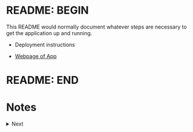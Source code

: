 # README: BEGIN

  This README would normally document whatever steps are necessary to get the
  application up and running.

  * Deployment instructions

  * [Webpage of App](https://all-projects.herokuapp.com/)

# README: END



# Notes

<details><summary>Next</summary>
<p>



## CONFIG MODIFIED
  - production.rb:
  ```ruby
  config.public_file_server.enabled[2lines]
  config.assets.compile
  config.serve_static_assets
  config.force_ssl
  ```

  - application.rb:
  ```ruby
  config.assets.enabled = true
  config.assets.initialize_on_precompile = false
  config.assets.paths << Rails.root.join("app", "assets", "fonts")
  ```

  - /initializers/assets.rb
  ```ruby
  Rails.application.config.assets.precompile = [ Proc.new{ |path| !File.extname(path).in?(%w(.js .css .html .erb .md)) }, /application.(css|js)$/ ]
  Rails.application.config.assets.precompile << Dir.glob(Rails.root.join('app', 'assets', 'thp_projects', '**/*')).grep(/[\W\w]*\.(js|css|png|jpg)$/)
  ```

  - /initializers/figaro.rb
  ```ruby
    # Figaro.require_keys("pusher_app_id", "pusher_key", "pusher_secret")
  ```

## COMMANDS TO RUN
  * rails
  ```bash
  bundle [install|update]
  rails assets:precompile           
  RAILS_ENV=production bundle exec rails assets:precompile
  yes | rm -rf db/migrate/*
  rails db:version (20181206170175 version 1)
  rails db:drop
  rails db:schema:dump
  rails railties:install:migrations
  rails db:schema:load
  rails db:create
  rails db:migrate
  rails db:seeds
  rails db:rollback STEP=3

  rails db:drop
  rails db:create
  rails db:migrate
  rails db:seeds

  rails db:migrate:redo && rails db:reset		#or
  rails db:migrate:reset && rails db:seeds

  db:migrate:reset(db:drop db:create db:migrate)
  db:reset(db:drop db:setup)
  db:setup(db:create db:schema:load db:seed)
  ```
  * assets
  ```bash
  rake assets:clobber
  rake assets:clean
  rake tmp:clear
  rake assets:precompile
  ```

  * heroku
  ```bash
  heroku run rake db:version  
  run heroku pg:reset #=> to drop
  # run heroku run rails --trace db:schema:load DISABLE_DATABASE_ENVIRONMENT_CHECK=1  #first time
  # rake db:schema:load || rake db:structure:load
  run heroku run rails db:migrate
  run heroku run rails db:seed
  #or   run heroku run rails db:migrate && rails db:seed
  ```

  * figaro
  ```bash
  bundle exec figaro help heroku:set
  bundle exec figaro heroku:set -e production
  bundle exec figaro heroku:set -p config/application_fb.yml
  ```

## GEMS USED
  ```ruby
  gem 'font-awesome-sass'           
  gem "bulma-rails"                 
  gem 'bootstrap-sass'    		      

  gem 'sinatra'                     
  gem 'devise'
  gem 'twitter'
  gem "google_drive"                
  gem 'gmail'                       

  gem 'pry'                         
  gem 'json'                        
  gem 'csv'                         
  gem 'roo'                         

  gem 'rspec'                       

  gem 'sprockets'                   

  gem 'rails-latex'                 

  gem 'geocoder'                     #or gem 'google-maps'
  gem 'paper-pdf-parser'

  gem 'activerecord-diff'           
  gem 'differ'                      

  gem "figaro"			                
  gem "koala"			                   #gem facebook

  gem 'pry'                	        
  gem 'watir'                       
  gem 'nokogiri'


  gem 'jquery-rails', '4.3.1'       #uselfull(assets) can't be delete

  gem 'rails', '~> 5.1.4'           # Bundle edge Rails instead: gem 'rails', github: 'rails/rails'
  gem 'pg', '~> 0.18'               # Use postgresql as the database for Active Record
  gem 'puma', '~> 3.7'              # Use Puma as the app server

  gem 'sass-rails', '~> 5.0'        # Use SCSS for stylesheets
  gem 'uglifier', '>= 1.3.0'        # Use Uglifier as compressor for JavaScript assets
  gem 'coffee-rails', '~> 4.2'      # Use CoffeeScript for .coffee assets and views

  gem 'turbolinks', '~> 5'          # Turbolinks makes navigating your web application faster.
  gem 'jbuilder', '~> 2.5'          # Build JSON APIs with ease.
  ```


## ENGINES
  - [je_me_presente](https://github.com/souyahibou/all-projects/tree/master/engines/thp/week/4/day/2/je_me_presente)
  - [movie_maker](https://github.com/souyahibou/all-projects/engines/thp/week/4/day/2/movie_maker)
  - [re_former](https://github.com/souyahibou/all-projects/tree/master/engines/thp/week/4/day/2/re_former)

  - [the_gossip_project](https://github.com/souyahibou/all-projects/tree/master/engines/thp/week/4/day/3/the_gossip_project)
  - [thp_moussaillons (bootstrap)](https://github.com/souyahibou/all-projects/tree/master/engines/thp/week/4/day/3/thp_moussaillons)

  - [base_de_donnees](https://github.com/souyahibou/all-projects/tree/master/engines/thp/week/4/day/4/base_de_donnees)

  - [univers_response (bootstrap-sass)](https://github.com/souyahibou/all-projects/tree/master/engines/thp/week/5/day/2/univers_response)

  - [reservation](https://github.com/souyahibou/all-projects/tree/master/engines/thp/week/5/day/4/courses)
  - [usine](https://github.com/souyahibou/all-projects/tree/master/engines/thp/week/5/day/4/usine)
  - [generate](https://github.com/souyahibou/all-projects/tree/master/engines/thp/week/5/day/4/generate)
  - [courses](https://github.com/souyahibou/all-projects/tree/master/engines/thp/week/5/day/4/courses)

  - [eventbrite](https://github.com/souyahibou/all-projects/tree/master/engines/thp/week/5/day/5/eventbrite)

  - [reservation_vol (faker)](https://github.com/souyahibou/all-projects/tree/master/engines/thp/week/6/day/1/reservation_vol)

  - [devise_demo ("devise", "delayed_job_active_record", ("jquery-turbolinks", "bootstrap-sass", "coffee-rails"))](https://github.com/souyahibou/all-projects/tree/master/engines/thp/week/6/day/2/devise_demo)
  - [home_page ("devise", "delayed_job_active_record", "jquery-turbolinks", "bootstrap-sass", "faker", "bcrypt")](https://github.com/souyahibou/all-projects/tree/master/engines/thp/week/6/day/2/home_page)
  - [twitter_bis (twitter, bootstrap-sass)](https://github.com/souyahibou/all-projects/tree/master/engines/thp/week/6/day/4/twitter_bis)


  - [formulaire_stylay("devise", "devise-i18n", pipeline("sass-rails", "uglifier", "coffee-rails"), "turbolinks")](https://github.com/souyahibou/all-projects/tree/master/engines/thp/week/7/day/2/formulaire_stylay)
  - [email_viewer ("sass-rails", "turbolinks")   ](https://github.com/souyahibou/all-projects/tree/master/engines/thp/week/9/day/3/email_viewer)



```ruby
  42 JeMePresente::Engine    
  42 MovieMaker::Engine   
  42 ReFormer::Engine    

  43 TheGossipProject::Engine    
  43 ThpMoussaillons::Engine     

  44 BaseDeDonnees::Engine     

  52 UniversResponse::Engine     

  54 Reservation::Engine     
  54 Usine::Engine     
  54 Generate::Engine    
  54 Courses::Engine     

  55 Eventbrite::Engine    

  61 ReservationVol::Engine    

  62 DeviseDemo::Engine    
  62 HomePage::Engine    
  64 TwitterBis::Engine    

  72 FormulaireStylay::Engine    
  93 EmailViewer::Engine    
```

## SERVICES
```ruby
TheHackingProject::S2DecouverteRuby::J1InitRuby::ChiffreDeCesar.new.chiffre_de_cesar("test", 27)
TheHackingProject::S2DecouverteRuby::J1InitRuby::CompterLesMots.new.jean_michel_data(corpus, dictionary)
TheHackingProject::S2DecouverteRuby::J1InitRuby::StockPicker.new.trader_du_dimanche([1,14,23,1,4,8,5,12])
TheHackingProject::S2DecouverteRuby::J1InitRuby::SumOfMultiples.new.sum_of_multiples(\*multiples, nbr_begin, nbr_end)

TheHackingProject::S2DecouverteRuby::J2Rspec::P00Hello::Hello.new.run_spec
TheHackingProject::S2DecouverteRuby::J2Rspec::P01Temperature::Temperature.new.run_temperature_spec
TheHackingProject::S2DecouverteRuby::J2Rspec::P02Calculator::Calculator.new.run_spec
TheHackingProject::S2DecouverteRuby::J2Rspec::P03SimonSays::SimonSays.new.run_spec
TheHackingProject::S2DecouverteRuby::J2Rspec::P04PigLatin::PigLatin.new.run_spec
TheHackingProject::S2DecouverteRuby::J2Rspec::P05BookTitles::Book.new.run_spec
TheHackingProject::S2DecouverteRuby::J2Rspec::P06Timer::Timer.new.run_spec

TheHackingProject::S2DecouverteRuby::J4Nokogiri::Projet::Incubateurs.new.incubateurs
TheHackingProject::S2DecouverteRuby::J4Nokogiri::Projet::ObscurTrader.new.obscur_trader
TheHackingProject::S2DecouverteRuby::J4Nokogiri::Projet::RouteMairie.new.perform

TheHackingProject::S2DecouverteRuby::J5Watir::WatirGoogle.new.perform

TheHackingProject::S3RubyIntermediaire::J1Excel::Spreadsheets.new.perform
TheHackingProject::S3RubyIntermediaire::J1Excel::FormatJsonCsv.new.perform

TheHackingProject::S3RubyIntermediaire::J2EnvoiEmails::ProjetTotal.new.perform

TheHackingProject::S3RubyIntermediaire::J3Poo::Hi.run!
TheHackingProject::S3RubyIntermediaire::J3Poo::Monkey.new.perform
TheHackingProject::S3RubyIntermediaire::J3Poo::OrangeTree.new.perform
TheHackingProject::S3RubyIntermediaire::J3Poo::ScrabbleWord.new.perform
TheHackingProject::S3RubyIntermediaire::J3Poo::Superhero.new

TheHackingProject::S3RubyIntermediaire::J4TicTacToe::ProjetTicTacToe.new.perform


SpecialProjects::ColorNames.new.color_by_names
SpecialProjects::FormatContact.new.perform
SpecialProjects::FormatKeysEnv.new.perform
SpecialProjects::ScrapCadremploi.new.perform
SpecialProjects::ScrapCajStage.new.perform
SpecialProjects::ScrapCarrierInfo.new.perform
SpecialProjects::ScrapCdiscount.new.perform
SpecialProjects::ScrapImageHtmlTag.new.perform
SpecialProjects::ScrapJournalDuNet.new.perform
SpecialProjects::ScrapSlackMbr.new.perform
SpecialProjects::ScrapUsineDigital.new.perform


ScrapFbPros.new.perform
ScrapGoogleCal.new.perform
ScrapUrlsPros.new.perform
```
## JOBS

## TASKS
- lib/tasks/scheduler.rake
  Can be used by heroku scheduler:

  ```bash
  bundle exec rake job
  bundle exec rake test
  bundle exec rake service_for_url
  bundle exec rake service_for_ids
  bundle exec rake first_connexion
  ```
## SYSTEM DEPENDENCIES
    1. Rails 5.0.1
    2. LaTeX
    3. PostgreSQL
    4. Watir webdriver
    5. buildpacks on heroku prod
    6. heroku config

## HOW TO RUN APP
    1. bundle install && bundle update
    2. rails assets:preccompile
    3. rails db:create
    4. rails db:migrate
    5. rails db:seed
    6. rails s
    7. Enjoy


## BE CAREFUL BY FILE ADDED IN GIT IGNORE
  ```git
  # Ignore bundler config.
  /.bundle

  # Ignore all logfiles and tempfiles.
  /log/*
  /tmp/*
  !/log/.keep
  !/tmp/.keep

  /node_modules
  /yarn-error.log

  .byebug_history

  #Ignore data generated
  *.csv
  *.xlsx


  # Ignore sensible data use figaro to push into heroku
  /config/application.yml
  /config/application_fb.yml
  /public/assets/pictures
  /app/assets/zizani/*

  #THP

  !/app/services/the_hacking_project
  /app/services/the_hacking_project/*
  !/app/services/the_hacking_project/s2_decouverte_ruby
  !/app/services/the_hacking_project/s2_decouverte_ruby/**/*

  !/app/services/the_hacking_project/s3_ruby_intermediaire
  !/app/services/the_hacking_project/s3_ruby_intermediaire/*
  !/app/services/the_hacking_project/s3_ruby_intermediaire/j3_poo/*
  !/app/services/the_hacking_project/s3_ruby_intermediaire/j4_tic_tac_toe/*


  /app/services/the_hacking_project/s3_ruby_intermediaire/j1_excel/*
  !/app/services/the_hacking_project/s3_ruby_intermediaire/j1_excel/format_json_csv.rb
  !/app/services/the_hacking_project/s3_ruby_intermediaire/j1_excel/spreadsheets.rb

  /app/services/the_hacking_project/s3_ruby_intermediaire/j2_envoi_emails/*
  !/app/services/the_hacking_project/s3_ruby_intermediaire/j2_envoi_emails/projet_total.rb
  ```

## ENVIRONMENT VARIABLES
  ```ruby
    ENV["FACEBOOK_scopes_auths1"]
    ENV["FACEBOOK_scopes_auths2"]
    ENV["FACEBOOK_redirect_uri"]

    ENV["FIRST_USER_TOKEN"]
    ENV["FIRST_APP_TOKEN"]
    ENV["FIRST_APP_ID"]
    ENV["app_id"]
    ENV["app_name"]
    ENV["app_token"]
    ENV["client_id"]
    ENV["client_token"]
    ENV["secret_id"]
    ENV["token"]

    ENV["SPREADSHEET_SCRAPPING_FB_EVENTS"]
    ENV["SPEADSHEET_SCRAPPING_URLS"]
    ENV["SPEADSHEET_LIENS_ET_IDS"]

    ENV["consumer_key"]
    ENV["consumer_secret"]
    ENV["access_token"]
    ENV["access_token_secret"]

    ENV["LOCAL_OR_HEROKU"]

    ENV["GOOGLE_client_id"]
    ENV["GOOGLE_client_secret"]
    ENV["GOOGLE_refresh_token"]
    ENV["GOOGLE_redirect_uri"]

    ENV["FACEBOOK_EMAIL"]
    ENV["FACEBOOK_MDP"]
  ```

## HOW TO ADD NEW PROJECT


#### make interface for each project
    1. with some initial configuration and données d'entrées if needed
    2. with description of project
    3. principal features gems configuration paths associées au project/fichier to ignore
    4. add features to more configure project ex: scrap only 2 page instead of 48(all page) or until stop activate
**************************************************************************************
#### Procédure pour chaque nouveau projet
    1. modify controller => add action or controller action
    2. add ruby code in service folder if needed
    3. add view with same name of the action
    4. define route associated with the view and the action controller
    5. add project on index of projects in home view
    6. complete readme.md for how to use app && what is the app && how app is build && how long taking && ext. config
**************************************************************************************




## DESCRIPTION OF EACH PROJECTS

### Le Projet ScrapImageHtmlTag:   Le 15/07/2018
Ce script permet à partir d'une Url d'un site donnée:
    1. de récupérer les Url des valise HTML img
    2. de les télécharger dans un dossier images crée si non-éxistant
      ```
        def initialize              #contient les entrées/reglages à paramétrer
        def get_html(url)           #récupère le code source HTML de l'URL
        def parse_html(html)        #récupère les information HTML spécifié
        def downloader(url, paths)  #télécharge les images à partir des URL got
        def test_response(resp)     #non utilisé
        def perform                 #éxécution du script
      ```
    3. ajouter le dossier des images au git ignore
    4. Gems/Objects used:  ['net/http' , 'nokogiri']/[Dir, File]

-------------------------------------------------------------------------------------
<!-- ### Le projet ScrapSlackMbr: Le 19/07/2018
* Ce script permet de récupérer les informations et images de tous les membres du slack THP:
1. récupère le pseudo/nom-prénom/statut/identifiant/url_images depuis le jobboard slack THP
2. sauvegarde le résultat en base de données et export dans un fichier de format csv avec une éxécution de Commande bash %x!cmd!

3. ajouter le dossier images_slack au git ignore
4. Gems/Object useed: [Watir PG CSV Net::HTTP]/[Proc Struct File Rails URI Dir]

  def Scrap_members_from_board
  def save_on_database_and_csv_file(tab_membre)
  def downloading_images_members
                        ScrapUrlsPros.set_browser_session
                        ScrapImageHtmlTag.downloader
5. files generated: dossier contenant images_slack et fichier csb mbrs slack.csv
6. a faire gerer les quelque bug de scrap()/faire method initialize avec IOput/parametre app/view/controller pour récupérer des arguments de fct°
```bash
"Completed 500 Internal Server Error in 59168ms
Selenium::WebDriver::Error::StaleElementReferenceError (The element reference of <a class="c-unified_member c-unified_member--large c-unified_member--linked member_preview_link focus-ring" href="/team/U76U5TEVB"> is stale; either the element is no longer attached to the DOM, it is not in the current frame context, or the document has been refreshed):"
to solve with on error resume next
``` -->
-------------------------------------------------------------------------------------
### Le projet CV:   Le ../../2018
Cette configuration permet de generer un pdf à partir d'un fichier latex et de l'afficher:

#### Rails-latex:
  - 1. intaller une distribution latex dans l'OS
  - 2. Gemfile: 	gem 'rails-latex'
  - 3. Configuration:Add to `config\initializers\mime_types.rb`  this=> ```ruby Mime::Type.register "application/pdf", :pdf, ['text/pdf'], ['pdf']```
  - 4. Add in layout:	  `app\views\layouts\application.pdf.erbtex` ex:=> ```ruby <% @latex_config={:parse_runs => 3} %> \n <%= yield %>```
  - 5. Add in action:	`app\controllers\projects_controller.rb`  ex:=> ```ruby render action: 'cv', :layout => 'application'#, formats: [:pdf]```
  - 7. Definir route:       `config\routes.rb` ex:=>  ```ruby get 'projects/cv' => 'projects#cv', as: :cv```
  - 8. Implémenter LaTeX code: `app\views\projects\File.pdf.erb`  ex:=> cv.pdf.erb    
                    ```
                    \documentclass[12pt]{article}
                      \begin{document}
                        Hello world!
                      \end{document}
                    ```
#### To build on Heroku:
  - 9.  Fork or not buildpack: https://github.com/Thermondo/heroku-buildpack-tex
  - 10. add bldpck herokuapp:  heroku buildpacks:add git://github.com/Thermondo/heroku-buildpack-tex.git  or https://github.com/souyahibou/heroku-buildpack-tex
  - 11. create texlive.profile    download original config from repo [unecessary because already exist]
  - 12. create texlive.packages   add from(echo or vim) bash all app latex code packages depedencies ex: moderncv babel textcase
  - 13. create texlive.repository add tex repo ex: ftp://tug.org/historic/systems/texlive/2017/tlnet-final [unecessary if! last year is set]
  - 14. be careful to the extern links.
  - 15. Implement to heroku:    git add .     git commit     git push heroku master
  - 16. Enjoy
  - 00. to test if package are available: run after one build of buildpacks in heroku: heroku run bash then tlmgr install pckgeslist
  - 00. packages used in my project: moderncv babel textcase textpos multirow xargs psnfss tools graphics enumitem etoolbox unicode-math microtype fontspec xcolor pgf lipsum xkeyval greek-fontenc greek-inputenc environ latexmk collection-bibtexextra collection-langgerman collection-xetex collection-fontsrecommended fontawesome ifsym tocloft

-------------------------------------------------------------------------------------
### Le projet program_scrap_carrierinfo:   Le 30/08/2018
 Ce script permet de scrapper toutes les ESN/SSII de francecdu site carrier-info:


-------------------------------------------------------------------------------------
### Le projet program_scrap_usine_digital:   Le 03/09/2018
 Ce script permet de scrapper toutes les starups de france du site usine digitale:


-------------------------------------------------------------------------------------
### Le projet program_scrap_journal_du_net:   Le 03/09/2018
 Ce script permet de scrapper toutes les VCs de france du site journal du net:


















-------------------------------------------------------------------------------------
### Le projet program scrap urls pro:   redigé Le 10/09/2018
 Ce script permet de copier le contenu des sites d'un site, de l'enregistrer(spreadsheet), et comparer(entre 2 copie):

1. **PARAMÈTRE**
    - **Gem** : "googleauth", "watir", "google_drive", 'nokogiri', "koala", "differ"
    - **Buildpacks**: "google chrome", "Selenium chromedriver","Ruby(Bundler)oR"
    - **Class**: "ScrapUrlsPros", "attr_accessor", "Hash", "scan(Regx)", "gsub"
    - **Notes**:
    - **données in/out**: données dans spreadsheets  
    ```ruby
    ENV["SPREADSHEET_SCRAPPING_FB_EVENTS"]
    ENV["SPEADSHEET_SCRAPPING_URLS"]
    ENV["SPEADSHEET_LIENS_ET_IDS"]
    ENV["LOCAL_OR_HEROKU"]
    ENV["GOOGLE_CHROME_BIN"]
    ENV["GOOGLE_client_id"]
    ENV["GOOGLE_client_secret"]
    ENV["GOOGLE_refresh_token"]
    ENV["GOOGLE_redirect_uri"]
    ```
2. **DURÉE**

3. **DESCRIPTION**
    ```ruby
      perform
               tab = [];
               list_urls = get_all_professors_urls
               tab = scrap_links_for_all_webpages(list_urls);
               comp_data_in_SpreadSheet(tab);
               save_from_on_GoogleDrive(tab);
               return tab;
    ```
    - 1. récupération des urls de site à scrapper
    - 2. récupérations des copies de pages de chaque sites
    - 3. compare si les copies sont identique au précédent  enregistrement en base
    - 4. sauvegarde toute les copies des pages en base


4. **METHODES**
    - config
        ```ruby
        set_google_drive_session  #connexion_to_GoogleDrive
        set_browser_session       #exe  new_browser
        set_first_connexion       #activate_first_connexion_GoogleDrive(GgDrv): connexion_to_GoogleDrive("first")
        set_refresh_connexion     #Pour reactiver la connection GgDrv ifnot first time: connexion_to_GoogleDrive("refresh")
        initialize                #set all configurations externes(keys(GoogleDrive)), des nom&&nombre des colonnes

        public
          scrap_links_for_all_webpages    #exe scrap_soft_link or scrap_hard_links and return one tab of hash
          scrap_soft_link(link)           #use nokogiri
          scrap_hard_links()              #use watir
          scrap_justdancewithlife_link(link) #use watir specificly for extact data in googleagenda

          get_all_professors_urls               #recupere les urls a scraper dans un spreadsheets
          comp_data_in_SpreadSheet(table_data)  #test if one scrap has change(new event) and return table_data modified or not if has some change
          save_from_on_GoogleDrive(table_data)  #save tab of hash in spreadsheets(only the new hash(lines(event)) if not first time)

        private
          new_browser                             #configuration de watir en local ou heroku return un navigateur            
          connexion_to_GoogleDrive(type_connex)   #configuration de la connexion à google drive
          column_code_of_hash_keys                #attribution des code colonne pour spreadsheet pour each key
          ```


-------------------------------------------------------------------------------------
### Le projet program scrap fb pro:   redigé Le 10/09/2018
 Ce script permet de recupérer les datas d'events de groupe fb via FB API, de l'enregistrer(spreadsheet), et comparer(entre 2 requete):

1. **PARAMÈTRE**
    - **Gem** : "Koala", "ActiveRecord", "FBGraph"
    - **Buildpacks**: 0
    - **Class**: "ScrapUrlsPros", "ScrapFbPros", "attr_accessor", "Hash", Time
    - **Notes**:
    - **données in/out**:
    - **fields_of_events**:   data expected on the fb request
    - **database_of_events**: un model Evenement
    ```ruby
    ENV["token"]
    ENV["SPEADSHEET_LIENS_ET_IDS"]
    [ ENV["FIRST_APP_ID"],   ENV["FACEBOOK_redirect_uri"], ENV["FACEBOOK_scopes_auths2"]
      ENV["FACEBOOK_EMAIL"], ENV["FACEBOOK_MDP"],          ENV["FACEBOOK_redirect_uri"]   ]
    ```
2. **DURÉE**

3. **DESCRIPTION**
    ```ruby
    perform
        groups = get_all_facebook_groups                                #get all group ids
        scrap_events_facebook_groups(groups, @database_of_events)       #extraction data request & save
        compare_datas_in_database(@database_of_events)                  #edit/update the events status
        @tab                                                            #allow to print the database
    ```

4. **METHODES**
    - config
        ```bash
        rails generate model Evenement  event_id    event_name      event_start_time      event_end_time      event_description      event_place_id      event_place_name      event_place_location_data      change      event_place_city      event_place_country      event_place_latitude      event_place_longitude      event_place_street      event_place_zip      event_event_times_data      event_owner_name      event_photos_images      last_date      groupe_id    origin_base  event_owner_id    changements origin_base:string:index
        ```
    - add into model:
        ```ruby
            require 'active_record/diff'
            class Evenement < ApplicationRecord
                include ActiveRecord::Diff
                validates_uniqueness_of :event_id, scope: [:origin_base]
            end
        ```
        ```ruby
          initialize                #set all config externes(keys(Fbgraphtoken),database), des nom&&nombre champs,msgs

          public
              get_all_facebook_groups
              compare_datas_in_database
              scrap_events_facebook_groups
              perform               #modified or not if has some change
          private
              #`get_access_token    #connec fb from browser to get token by uri generated, temp save in ENV var`      
          ```


-------------------------------------------------------------------------------------
### Le projet program scrap google pro:   redigé Le 10/09/2018
* Ce script permet de recupérer les datas d'events de calendrier google, make clean, de l'enregistrer(en base)

1. **PARAMÈTRE**
    - **Gem** : "Koala", "ActiveRecord", "FBGraph", "Geocoder"
    - **Buildpacks**: 0
    - **Class**: "ScrapUrlsPros", "Proc", "Sleep", "Hash", Date, Struct, Time
    - **Notes**:
    - **données in/out**:
    - **database_model**: un model EvenementGoogle

2. **DURÉE**

3. **DESCRIPTION**
    - perform
        ```ruby
        groups = get_all_facebook_groups                                #get all group ids
        scrap_events_facebook_groups(groups, @database_of_events)       #extraction data request & save
        compare_datas_in_database(@database_of_events)                  #edit/update the events status
        @tab                                                            #allow to print the database
        ```
4. **METHODES**
    - config
        `rails generate model EvenementGoogle site heure titre date lieu map description`

        ```ruby
        public
            get_google_links
            scrap_google_calendar links
            scrap_events_facebook_groups
            save_in_database(@database_model)
            @all_events
            data_enrichment
        ```








----------------------------------------------------------------------------------------
## HARD CONFIRUGATION USES FOR THIS THIS BIG PROJECT "ALL-PROJECTS"
### To complete push on heroku:			
* 1. install Yarn
* 2. set/add in config\application.rb => config.assets.initialize_on_precompile = false
* 3. run command : RAILS_ENV=production bundle exec rake assets:precompile
* 4. git commit -a -m "msg"
* 5. git push heroku master
* 6. heroku open

..............................................................................
### configuration of heroku Tex buildpacks
 (see ressources, packages and dependencies)

+ ftp://tug.org/historic/systems/texlive/2017/tlnet-final/archive/
+ https://www.ctan.org/pkg/
+ https://www.tug.org/pipermail/tex-live/2012-August.txt
+ http://distrib-coffee.ipsl.jussieu.fr/pub/mirrors/ctan/systems/texlive/tlnet/tlpkg/texlive.tlpdb   list of pckges collections
+ https://devcenter.heroku.com/articles/dynos

..............................................................................
### configuration of heroku: Procfile
 the file is only needed if your run heroku localy otherwise heroku generate this file automatically if not exit with a maj and sans ext.
_Delete or implement this file, do not leave this file empty_
- 1. Procfile in root directory: ex:=> web: bundle exec puma -t 5:5 -p ${PORT:-3000} -e ${RACK_ENV:-development}
- 2. Rails s -e production

..............................................................................
### configuration of heroku watir buildpacks
  (need of google chrome, selenium driver [and ruby(bundler)])

+ https://github.com/souyahibou/heroku-buildpack-google-chrome
+ https://github.com/souyahibou/heroku-buildpack-chromedriver
+ https://github.com/souyahibou/heroku-buildpack-ruby



..............................................................................
### configuration of facebook program
#### Démarche pour récupérer les événements sur facebook:
* étape n°0 :avoir les variable d'environnement définies
* étape n°1 :récupérer/Avoir un token valide:                     ScrapFbPros.new.get_token(ou par un autre moyen possible)
* étape n°2 :créer une table de BDD suivant le modèle Evenement   rails db:create
* étape n°3 :Lancer le programme principal:                       ScrapFbPros.new.perform


#### pour récupérer un token via ScrapFbPros.new.get_token:
  ```ruby
  1 mettre ses identifiant Facebook
              ENV["FACEBOOK_EMAIL"]
              ENV["FACEBOOK_MDP"]
  2 copié le nouveau token et remplacer l'ancien token de la variable environnement ENV["token"] par le nouveau token récupéré. Ce token est valide pendant 6mois.
              2 bis possibilité d'utiliser le token disponible via l'interface API graph facebook, celui-ci est valide pendant 1 heure.'
  ```





----------------------------------------------------------------------------------------
##	MEMO FOR SOME TOOLS AND APPLICATIONS

* HEROKU
  - Basics:
    ```bash
    heroku create
    git push heroku master
    heroku open
    ```
  - See the logs:
    ```bash
    heroku logs
    heroku logs -n 200                              display nbr lines
    heroku logs --tail                              logs in real time
    heroku logs --dyno (router|web|worker)          to filter
    heroku logs --source app                        to filter

    heroku ps[:scale web=1]                         to see/set procfile
    ```
  - Run the app locally:
    ```
    which psql                                      check if postgresql is installed
    bundle install
    bundle exec rake db:create db:migrate
    [npm install]                                   seems useless
    touch Procfile
    echo "web: bundle exec puma -t 5:5 -p ${PORT:-3000} -e ${RACK_ENV:-development}" >> Profile
    heroku local web
    Open http://localhost:5000
      then other times
        bundle install
        heroku local
        Open http://localhost:5000
    heroku addons:create
    heroku addons
    heroku addons:open
    ```
  - Consoles:
    ```bash
    heroku run rails console
    heroku run bash

    heroku config
    heroku config:set VAR=val

    heroku run rake db:migrate          to connect to the database
    heroku pg
    heroku pg:psql
    ```


* AJAX
    - https://launchschool.com/blog/the-detailed-guide-on-how-ajax-works-with-ruby-on-rails
    - https://medium.com/backticks-tildes/unobtrusive-javascript-in-rails-c37fc757d8b1






----------------------------------------------------------------------------------------
##	SOME CONFIGURATIONS AND NOTES USEFUL FOR WINDOWS SUBSYSTEM LINUX

* Linux subsystem Configuation:
  - https://www.mirrorcommunications.com/blog/how-to-install-ruby-on-rails-on-windows-10-with-postgresql
	- https://medium.com/@colinrubbert/installing-ruby-on-rails-in-windows-10-w-bash-postgresql-e48e55954fbf

* Setting Up Ruby
	- Installing the Ruby Dependencies:
		- sudo apt-get update
		- sudo apt-get install git-core curl zlib1g-dev build-essential libssl-dev libreadline-dev libyaml-dev libsqlite3-dev sqlite3 libxml2-dev libxslt1-dev libcurl4-openssl-dev python-software-properties libffi-dev

	- Install Ruby using rbenv:
		- cd
		- git clone https://github.com/rbenv/rbenv.git ~/.rbenv
		- echo 'export PATH="$HOME/.rbenv/bin:$PATH"' >> ~/.bashrc
		- echo 'eval "$(rbenv init -)"' >> ~/.bashrc
		- exec $SHELL

		- git clone https://github.com/rbenv/ruby-build.git ~/.rbenv/plugins/ruby-build
		- echo 'export PATH="$HOME/.rbenv/plugins/ruby-build/bin:$PATH"' >> ~/.bashrc
		- exec $SHELL

		- rbenv install 2.5.1
		- rbenv global 2.5.1
		- ruby -v

	- Installing Bundler:
		- gem install bundler

	- Configuring Git:

	- Setting up and installing Rails
		- First install NodeJS:
		- Now install Rails(rbenv):
			- gem install rails -v 5.2.0
			- rbenv rehash

	- Setting Up PostgreSQL:			sudo apt-get install libpq-dev

	- Note..:
		- you can run chmod +t -R ~/.bundle and that should fix the permissions errors and let you finish the bundle install for your Rails app.
		- config database.yml pg for each new app

* Heroku
	- to install
		- curl https://cli-assets.heroku.com/install-ubuntu.sh | sh
		- heroku --version
		- heroku login

	- to unistall
		- rm /usr/local/bin/heroku
		- rm -rf /usr/local/lib/heroku /usr/local/heroku
		- rm -rf ~/.local/share/heroku ~/.cache/heroku

* Other config
  - to set automatic opening of a link from linux bash
    - [export BROWSER='/mnt/c/Program Files (x86)/Opera/launcher.exe']    in linux subsytem
    - [echo "export BROWSER='/mnt/c/Program Files (x86)/Opera/launcher.exe'" >> ~/.bashrc] semems useless




----------------------------------------------------------------------------------------------------------
## Tuto: How to load an html svg css or any other file

1. a). rename the file: logo.svg to => \_logo.html.erb              b). use under main html view: ```ruby <%= render :partial => 'path/logo' %>```
2. a). see below ↓ [inner controller]						                    b). use under main html view: ```ruby <%= svg 'logo' %>```
      ```ruby
      def svg(name)
        file_path = "#{Rails.root}/app/assets/images/#{name}.svg"   #or another path
      	return File.read(file_path).html_safe if File.exists?(file_path)
      	'(not found)'
      end
      ```





------------------------------------------------------------------------------------------------------------
## Congigution Nom de domaine OVH HEROKU

* Configuration Redirection de nom de domaine

https://jibai31.wordpress.com/2015/01/29/host-your-ovh-domain-on-heroku-dns-config/

1. Set your A record to one of Heroku’s IPs
    - nslookup yourappname.herokuapp.com
    - Now in OVH, add an A record for your root domain (example.com) pointing to this IP:	example.com | A | 54.243.167.174
    - On Heroku, don’t forget to declare your root domain:	$ heroku domains:add example.com

2. Declare an app subdomain
    - Now add a CNAME record for app subdomain, pointing to your Heroku app (mind the final dot):	app.example.com | CNAME | yourappname.herokuapp.com.
    - And don’t forget to declare the subdomain on Heroku:	 $ heroku domains:add app.example.com

3. Change your www subdomain to be an alias of app subdomain
    - Now make sure your www CNAME points to the app subdomain:	www.example.com | CNAME | app.example.com.
    - And don’t forget to declare the subdomain on Heroku:	 $ heroku domains:add www.example.com

4. Config allproject: force an application to use SSL/TLS
    - uncomment  config.force_ssl = true  in config/environments/production.rb   to have SSL in ovh

5. Infos
    - un CNAME sur un root est "interdit"
    - OVH n'assure pas de SSL sur les redirections
    - Empoisonnement du cache DNS => dnssec(solve)









----------------------------------------------------------------------------------------------------------------------

## Configuration Engine App

### Engine APP
  1. Run `rails plugin new engine_name --mountable`
      - add isolate_namespace Blorgh   to    lib/blorgh/engine.rb (Usefull: allows Blorgh::Article instead of Article)
      - add to lib/blorgh.rb  require "blorgh/engine"
  2. Delete TODO occurences && Implement specs attributes in blorgh.gemspec
  3. Add gems dependancies
      - add `s.add_dependency 'gem-name', 'version'` in enginename.gemspec
      - add `require 'gem-name'` in /lib/enginename.rb
  4. Run `bundle install`
  5. Implement engine app across directories
      - models: rails g model arg1 arg2 ...  || /!\\  module namespace
      - routes: 1rst: "root to:"  2nd: other routes  3rd: custom routes. /!\ mount priority
      - controllers: /!\\ model namespace
      - views: /!\\ paths. Rewrite/Adapt paths in layouts. Rewrite paths in rendering methods.
      - db: Rewrite db/migrate(=>class Create**EngineName**Models) &&  => create_table :**engine_name_**\models && file=> ...\_create_**engine_name_**models.rb ), tablename, model)
      - seeds: wrap code by module namespace
  6. Add `require_dependency "engine_name/application_controller"` in each controllers to avoid to load the file of the main app
  7. Add main_app.main_app_path or main_app.root_path if needed
  8. For add devise:
    - Installation
      - add gem into gemspec
        ```ruby
        Gem::Specification.new do |s|
          s.add_dependency "devise"
        end
        ```
      - Import or Generate the config files : `rails generate devise:install`
      - And generate a model if you need to : `rails generate devise MODEL`
    - Configurations
      - set Devise.router_name in config/initializers/devise.rb with the mountable engine's named-route
        ```ruby
        Devise.setup do |config|
          config.router_name = :engine_name
        end
        ```
      - set the Devise helper in routes.rb with `isolate_namespace` used : `devise_for :users, class_name: "EngineName::Controller", module: :devise`
      - Set this in config/initializers/devise.rb. For Devise's controllers to inherit from engine's and not the main controller
        ```ruby
        Devise.setup do |config|
          config.parent_controller = 'MyEngine::ApplicationController'
        end
        ```
      - Add `require 'devise'` to lib/my_engine.rb
      - Set the layout for specific Devise controllers using a callback in lib/my_engine.rb if needed
      ```ruby
      module MyEngine
        class Engine < ::Rails::Engine
          config.to_prepare do
            Devise::SessionsController.layout "layout_for_sessions_controller"
          end
        end
      end
      ```
  9. Add in /lib/engine_name/engine.rb. To avoid to run engine_name:install:migrations
    ```ruby
    initializer :append_migrations do |app|
      unless app.root.to_s.match(root.to_s)
        config.paths["db/migrate"].expanded.each do |p|
          app.config.paths["db/migrate"] << p
        end
      end
    end
    ```

### Main APP
  1. add engines folders to a root_path (inner engines or lib folders)
  2. add gem 'engine_name', path: 'engines/engine_name'         to gemfile of the main app containing the engine
  3. add mount GemName::Engine, at: "/engine_name_engine", as: 'engine_name_engine'    to config/routes.rb to the main app containing the engine
  4. add in seeds.rb EngineName::Engine.load_seed   if needed
  5. add engine_name.articles_path or engine_name.engine_routes_path or engine_name.root_path if needed
  5. run bundle	from main app
  6. run rails engine_name:install:migrations or railties:install:migrations(+all engines)  unless config already set in engine.rb
  7. run rails db:migrate [SCOPE=blorgh]



* Main APP to: => Engine APP
  - transform an app to an engine two ways(1: hard refactoring, 2:rebegin with engine new )
  - engine routes from main app:  blorgh.articles_path and vice versa main app root inner engine: main_app.root_path

* Configuring gem specifications
```ruby
Gem::Specification.new do |s|
  s.name        = 'example'                                #required	This gem's name
  s.version     = '0.1.0'                                  #required	gem's version
  s.licenses    = ['MIT']                                  #recommended The license for this gem
  s.summary     = "This is an example!"                    #required	short gem's descp.(gem list -d)
  s.description = "Much longer explanation of the example!"#recommended  A long gem description(>summary)
  s.authors     = ["Ruby Coder"]                           #recommended	 array list of authors.
  s.email       = 'rubycoder@example.com'                  #recommended	 A contact email address for this gem
  s.files       = ["lib/example.rb"]                       #required     Files included in this gem
  s.files       = Dir["{app,config,db,lib}/**/*", "MIT-LICENSE", "Rakefile", "README.md"]
  s.homepage    = 'https://rubygems.org/gems/example'     #recommended		The URL of this gem's home page
  s.metadata    = { "source_code_uri" => "https://github.com/example/example" }  #recommended	  holds extra data for this gem
  s.description = <<-EOF
    Rake is a Make-like program implemented in Ruby. Tasks and
    dependencies are specified in standard Ruby syntax.
  EOF
  s.metadata = {     metadata: Hash object,Strings(Keys(max:128 bytes),Values(max:1024 bytes)) in UTF-8 format
    "changelog_uri"     => "https://example.com/user/bestgemever/CHANGELOG.md",
    "documentation_uri" => "https://www.example.info/gems/bestgemever/0.0.1",
    "homepage_uri"      => "https://bestgemever.example.io",
    "mailing_list_uri"  => "https://groups.example.com/bestgemever",
    "source_code_uri"   => "https://example.com/user/bestgemever",
    "wiki_uri"          => "https://example.com/user/bestgemever/wiki"
  }
  spec.author = 'John Jones'                              #recommended  Singular writer for authors
  spec.email = ['jack@example.com', 'jill@example.com']
  spec.licenses = ['MIT', 'GPL-2.0']
  spec.add_development_dependency 'example', '~> 1.1', '>= 1.1.4'
  spec.add_runtime_dependency 'example', '~> 1.1', '>= 1.1.4'
  s.add_dependency "rails", "~> 5.1.6", ">= 5.1.6.1"
  spec.extra_rdoc_files = ['README', 'doc/user-guide.txt']#optional  to add to RDoc(no code file,infos(txt)
  spec.post_install_message = "Thanks for installing!"    #optional  A msg displayed after gem installation
  spec.requirements << 'libmagick, v6.0'
  spec.requirements << 'A good graphics card' 	          #optional	Lists the external(to RubyGems) requirements
end
```




----------------------------------------------------------------------------------------------------------------------
<!-- ## Other
### filtered files
#### git filter-branch --force --index-filter 'git rm --cached --ignore-unmatch path/sensitive_data.js' --prune-empty --tag-name-filter cat -- --all
+ engines/thp/week/6/day/2/home_page/config/initializers/devise.rb
+ engines/thp/week/7/day/2/formulaire_stylay/config/initializers/devise.rb
+ app/assets/zizani/config.json
+ public/assets/config*
+ config/application_fb.yml
+ config/application.yml -->

























----------------------------------------------------------------------------------------
----------------------------------------------------------------------------------------
----------------------------------------------------------------------------------------
## USELESS CAN BE DELETED


### Comments of each projects

#### Various Projects

1. used for some rendering tests
2. useless script getting data from some website
    - **using**: googleauth, watir, nokogiri, differ, Regex, ruby(hash, array, ENV, ... )+++
    - **must**:(watir webdriver setled, browser, model)		
    ~~partiel~~
3. useless script getting data from some google calendar well-structured
    - **using**:  ActiveRecord, Geocoder, ruby(Proc, Sleep, Hash, Date, Struct, Time)
    - **must**:(model created)
    ~~partiel~~
4. useless script getting data from Facebook API  
    - **using**: Koala, ActiveRecord, Hash, Time
    - **must**:(API connection, model created)
      ~~partiel~~
5. useless script parsing data from pdf catalog
    - **using**: gem (pdf-reader, PG(dynamicly)), ruby(File, struct)
    - **must**:(PG connection)
    ~~partiel~~
6. 1srt script: useless 2 scripts getting data from Cdiscount website
    - **using**: Nokogiri, CSV, ruby(Array of Hashs)
    - **must**: (CSV file for save)
    ~~partiel~~ (script works well)
7. conversion tableau csv/excel into contact VCF
    - **using**: Roo, Ruby(File)
    - **must**:(fichier source, Fichier final)
    ~~partiel~~
8. conversion variable ENV inner application.yml into in inline format for heroku
    - **using**: ruby(Regex, File)
    - **must**:(fichier source, Fichier final)
~~partiel~~
9. Complete App: Litle Calculator
    - **using**: template(css/js/html) /without layout
    - **must**:
    complete:
10. script getting data form multipage website
    - **using**: Nokogiri, CSV
    - **must**:(final file)
    ~~partiel~~(works locally, not display in prod)
11. Page displaying a Map of the World
    - **using**: Google Map API, html, js
    - **must**: API_key, JQuery
    complete
12. Page display pdf CV by direct live complitaion in latex
    - **using**: gem 'rails-latex'
    - **must**: (buildpack-tex(heroku)/latex installed, config textlive.profile)
    complete
13. Page displaying color classed(by names/groups)
    - **using**: ruby(hasches, regex)
    complete
14. useless script getting all images from a website
    - **using**: Nokogiri, net/http, ruby(Dir, File, URI)
    - **must**: config initialize(xpath, filtre, dossier, url_com, url)
    partial
15. useless script for getting data from slack
    - **using** watir, PG, CSV, Net:HTTP, ruby(Proc, Struct, File, Rails, URI, Dir)
    - **must**: database, file final, directory destination
    partial
16. script getting data from pages of website
    - **using**: Nokogiri, URI, CSV, File, ruby(Regex)
    - **must**:(final save file)
    partial: works locally(build a view)

17. script getting data from pages of website
    - **using**: Nokogiri, URI, CSV, ruby(Regex, File, Exception Handling)
    spécial: fonction decode encrypted email
    - **must**:(final save file)
    partial: works locally(build a view)

18.list of all main html compenents and properties
    - **using**: html

## Thp Projects

Number (week,day)| Description | Tools Used  | Other infos   | See
------------     | ---------- | ------------ | --------------|--------------
01               |  Utilisation de Git       | ------------- | --------------|
02               |  Fake CV                  | HTML, CSS     | --------------| [see](../../tree/master/app/assets/the_hacking_project/W1D2)
03               |  Fake Google Homepage 1   | HTML, CSS     | --------------| [see](../../tree/master/app/assets/the_hacking_project/W1D3)
04               |  Fake Google Homepage 2   | HTML, CSS, JS | --------------| [see](../../tree/master/app/assets/the_hacking_project/W1D4)
05               |                           | ------------- | --------------|
------------     |-------------              | ------------- | --------------|
06               | 4 Ruby Script             | Ruby classes  | --------------| [see](../../tree/master/app/services/the_hacking_project/s2_decouverte_ruby/j1_init_ruby)
07               | 7 Ruby Script && tests    | RSpec         | --------------| [see](../../tree/master/app/services/the_hacking_project/s2_decouverte_ruby/j2_rspec)
08               |                           | ------------- | --------------|
09               | 3 Ruby Scrapping Scripts  | Nokogiri      | --------------| [see](../../tree/master/app/services/the_hacking_project/s2_decouverte_ruby/j4_nokogiri)
10               | 1 Ruby Automation Script  | Watir         | (p)           | [see](../../tree/master/app/services/the_hacking_project/s2_decouverte_ruby/j5_watir)
------------     |------------               | ------------- | --------------|
11               | 2 Back-end Scripts        | json, API Google_drive(gem)/Spreadsheets, File                                	       |  (p) |	[see11]
12               | 1 Ruby Script to send emails  |  gem(gmail Google_drive Nokogiri), ruby(Dir, File, CSV, Exception) ScrapUrlsPros  |  (p) | [see12]
13               | 5 Ruby Scripts 			    |  RSpec, Sinatra, %x!!(bash command), File, Opera	                                      | --- |	[see13]
14               | 1 Ruby POO program       |  Using RSpec,rubyPOO(File)++                                                            | (p) | [see14]
15               |                          | ------------- | -------------- |
------------     |------------              | ------------- | -------------- |
16               |                          | ------------- | -------------- |
17               | 3 Basic Rails Apps 		  |  Engine, Database, MVC | ----- | [see](../../tree/master/engines/thp/week/4/day/2)
18               | 2 Basic Rails Apps		    |  Engine, Database, boostraps, partial view, scaffold, model validation     | --------------| [see18]
19               | 1 Basic Rails Apps 		  |  Engine, Database, Scaffold   | --------------| [see](../../tree/master/engines/thp/week/4/day/2)
20               |                          | ------------- | --------------| --------------
------------     |------------              | ------------- | --------------
21               | Basic authentification Rails App | Engine, Database, boostraps	      |	partial(works /univers_response_engine/sessions/new) | [see21]
22               | same as S5J1 (21)        | --------------| --------------
23               |
24               | 4 Basic Rails Apps 		  | Engine, Activerecord DB       | --------------| [see](../../tree/master/engines/thp/week/5/day/4)
25               | 1 Rails Apps 		        | Engine, Activerecord DB relations | ----------| [see](../../tree/master/engines/thp/week/5/day/5/eventbrite)
------------     |------------              | ------------- | --------------
26               | 1 Rails Apps			        | Engine, Activerecord DB       | /!\-drop>seed-| [see](../../tree/master/engines/thp/week/6/day/1/reservation_vol)
27               | 2 Rails Apps			        | Engine, Devise ,Activerecord DB,bootstrap, pipeline assets(gems) | works | [see](../../tree/master/engines/thp/week/6/day/2)
28               |                          | ------------- | --------------
29               | 1 Ruby Script, 1 RoR App	| Engine, gem(twitter, bootstraps) | must:API_keys (p) 95%	| [see](../../tree/master/engines/thp/week/6/day/4)
30               |                          | ------------- | --------------
------------     |------------              | ------------- | --------------
31               | Youtube Page	remade      | template(HTML/CSS)		        |	Works:50%| [see](../../tree/master/engines/thp/week/7/day/1/youtube)
32               | 1 RoR app		            | Activerecords DB,gem(pipeline tubolinks) | works | [see](../../tree/master/engines/thp/week/7/day/2/formulaire_stylay)
33               | Remaking an Webpage	    | template(HTML) 			          | Works:25%| [see](../../tree/master/engines/thp/week/7/day/3/new_york_times)
34               | Remaking 3 Webpages	    | template(HTML/CSS/JS)         |	Works:13%| [see](../../tree/master/engines/thp/week/7/day/4/landing_pages)
35               |                          | ------------- | --------------
------------     |------------              | ------------- | --------------
36               |                          | ------------- | --------------
37               |                          | ------------- | --------------
38               | 3 interactive page	      |  Template(HTML/CSS/JS), JS 	  | Works:35%| [see](../../tree/master/engines/thp/week/8/day/3)
39               | 1 interactive webpage 	  |  Template(HTML/CSS/SVG), JS(Jquery)| Works:90%| [see](../../tree/master/app/views/projects/thp/week/8/day/4)
40               |                          | ------------- | --------------
------------     |-----------               | ------------- | --------------
41               |                          | ------------- | --------------
42               | A map of the world		    |  Template(HTML), google_map API, Jquery  | --- | [see](../../tree/master/engines/thp/week/9/day/2)
43               | A mail manager 			    |  Engine, database, gem(sass-rails,turbolinks),AJAX | works| [see](../../tree/master/engines/thp/week/9/day/3/email_viewer)
44               |                          | ------------- | --------------
45               |                          | ------------- | --------------


[see11]: ../../tree/master/app/services/the_hacking_project/s3_ruby_intermediaire/j1_excel
[see12]: ../../tree/master/app/services/the_hacking_project/s3_ruby_intermediaire/j2_envoi_emails
[see13]: ../../tree/master/app/services/the_hacking_project/s3_ruby_intermediaire/j3_poo
[see14]: ../../tree/master/app/services/the_hacking_project/s3_ruby_intermediaire/j4_tic_tac_toe
[see18]: ../../tree/master/engines/thp/week/4/day/3
[see21]: ../../tree/master/engines/thp/week/5/day/1



</p>
</details>
